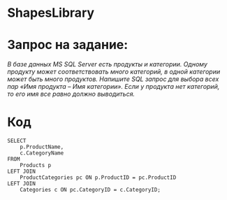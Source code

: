 # ShapesLibrary

# Запрос на задание:

_В базе данных MS SQL Server есть продукты и категории. Одному продукту может соответствовать много категорий, в одной категории может быть много продуктов. Напишите SQL запрос для выбора всех пар «Имя продукта – Имя категории». Если у продукта нет категорий, то его имя все равно должно выводиться._

# Код

```
SELECT 
    p.ProductName,
    c.CategoryName
FROM 
    Products p
LEFT JOIN 
    ProductCategories pc ON p.ProductID = pc.ProductID
LEFT JOIN 
    Categories c ON pc.CategoryID = c.CategoryID;
```
